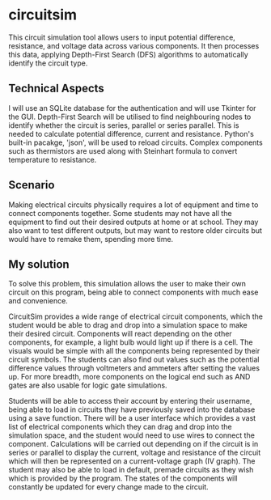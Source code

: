 # circuitsim
This circuit simulation tool allows users to input potential difference, resistance, and voltage data across various components. It then processes this data, applying Depth-First Search (DFS) algorithms to automatically identify the circuit type.

## Technical Aspects
I will use an SQLite database for the authentication and will use Tkinter for the GUI. Depth-First Search will be utilised to find neighbouring nodes to identify whether the circuit is series, parallel or series parallel. This is needed to calculate potential difference, current and resistance. Python's built-in pacakge, 'json', will be used to reload circuits. Complex components such as thermistors are used along with Steinhart formula to convert temperature to resistance.

## Scenario 
Making electrical circuits physically requires a lot of equipment and time to connect components together. Some students may not have all the equipment to find out their desired outputs at home or at school. They may also want to test different outputs, but may want to restore older circuits but would have to remake them, spending more time.

## My solution
To solve this problem, this simulation allows the user to make their own circuit on this program, being able to connect components with much ease and convenience.

CircuitSim provides a wide range of electrical circuit components, which the student would be able to drag and drop into a simulation space to make their desired circuit. Components will react depending on the other components, for example, a light bulb would light up if there is a cell. The visuals would be simple with all the components being represented by their circuit symbols. The students can also find out values such as the potential difference values through voltmeters and ammeters after setting the values up. For more breadth, more components on the logical end such as AND gates are also usable for logic gate simulations.

Students will be able to access their account by entering their username, being able to load in circuits they have previously saved into the database using a save function. There will be a user interface which provides a vast list of electrical components which they can drag and drop into the simulation space, and the student would need to use wires to connect the component. Calculations will be carried out depending on if the circuit is in series or parallel to display the current, voltage and resistance of the circuit which will then be represented on a current-voltage graph (IV graph). The student may also be able to load in default, premade circuits as they wish which is provided by the program. The states of the components will constantly be updated for every change made to the circuit.
